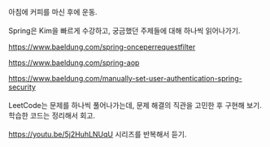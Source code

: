 
아침에 커피를 마신 후에 운동.
<br> <br>
Spring은 Kim을 빠르게 수강하고, 궁금했던 주제들에 대해 하나씩 읽어나가기. 

https://www.baeldung.com/spring-onceperrequestfilter

https://www.baeldung.com/spring-aop

https://www.baeldung.com/manually-set-user-authentication-spring-security
<br> <br>
LeetCode는 문제를 하나씩 풀어나가는데, 문제 해결의 직관을 고민한 후 구현해 보기. 학습한 코드는 정리해서 회고.
<br> <br>
https://youtu.be/5j2HuhLNUqU 시리즈를 반복해서 듣기.


